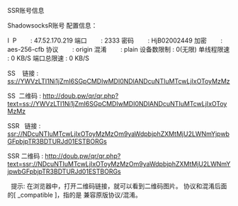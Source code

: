 SSR账号信息

ShadowsocksR账号 配置信息：

I  P        : 47.52.170.219
端口        : 2333
密码        : HjB02002449
加密        : aes-256-cfb
协议        : origin
混淆        : plain
设备数限制 : 0(无限)
单线程限速 : 0 KB/S
端口总限速 : 0 KB/S

SS    链接 : [ss://YWVzLTI1Ni1jZmI6SGpCMDIwMDI0NDlANDcuNTIuMTcwLjIxOToyMzMz](ss://YWVzLTI1Ni1jZmI6SGpCMDIwMDI0NDlANDcuNTIuMTcwLjIxOToyMzMz/)

SS  二维码 : http://doub.pw/qr/qr.php?text=ss://YWVzLTI1Ni1jZmI6SGpCMDIwMDI0NDlANDcuNTIuMTcwLjIxOToyMzMz

SSR   链接 : [ssr://NDcuNTIuMTcwLjIxOToyMzMzOm9yaWdpbjphZXMtMjU2LWNmYjpwbGFpbjpTR3BDTURJd01ESTBORGs](ssr://NDcuNTIuMTcwLjIxOToyMzMzOm9yaWdpbjphZXMtMjU2LWNmYjpwbGFpbjpTR3BDTURJd01ESTBORGs/)

SSR 二维码 : http://doub.pw/qr/qr.php?text=ssr://NDcuNTIuMTcwLjIxOToyMzMzOm9yaWdpbjphZXMtMjU2LWNmYjpwbGFpbjpTR3BDTURJd01ESTBORGs

  提示:
在浏览器中，打开二维码链接，就可以看到二维码图片。
协议和混淆后面的[ _compatible ]，指的是 兼容原版协议/混淆。